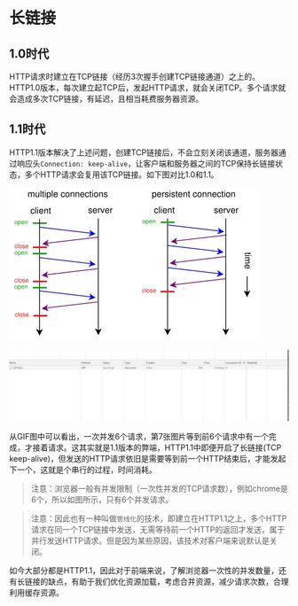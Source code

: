 # 长链接

## 1.0时代
HTTP请求时建立在TCP链接（经历3次握手创建TCP链接通道）之上的。HTTP1.0版本，每次建立起TCP后，发起HTTP请求，就会关闭TCP。多个请求就会造成多次TCP链接，有延迟，且相当耗费服务器资源。

## 1.1时代
HTTP1.1版本解决了上述问题，创建TCP链接后，不会立刻关闭该通道，服务器通过响应头`Connection: keep-alive`，让客户端和服务器之间的TCP保持长链接状态，多个HTTP请求会复用该TCP链接。如下图对比1.0和1.1。

![http1.0和http1.1](./img/http.png)

![http1.1复用TCP](./img/long-connection.gif)

从GIF图中可以看出，一次并发6个请求，第7张图片等到前6个请求中有一个完成，才接着请求。这其实就是1.1版本的弊端，HTTP1.1中即便开启了长链接(TCP keep-alive)，但发送的HTTP请求依旧是需要等到前一个HTTP结束后，才能发起下一个，这就是个串行的过程，时间消耗。

>注意：浏览器一般有并发限制（一次性并发的TCP请求数），例如chrome是6个，所以如图所示，只有6个并发请求。

>注意：因此也有一种叫做`管线化`的技术，即建立在HTTP1.1之上，多个HTTP请求在同一个TCP链接中发送，无需等待前一个HTTP的返回才发送，属于并行发送HTTP请求。但是因为某些原因，该技术对客户端来说默认是关闭。

如今大部分都是HTTP1.1，因此对于前端来说，了解浏览器一次性的并发数量，还有长链接的缺点，有助于我们优化资源加载，考虑合并资源，减少请求次数，合理利用缓存资源。

